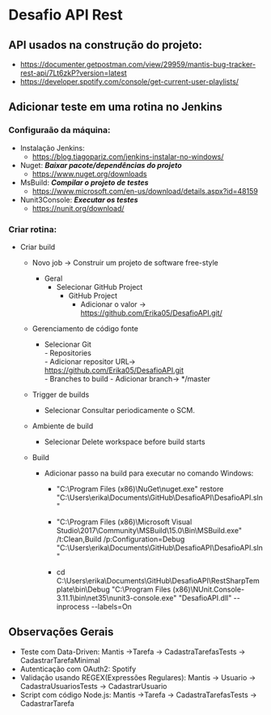 # Desafio API Rest

## API usados na construção do projeto:
   - https://documenter.getpostman.com/view/29959/mantis-bug-tracker-rest-api/7Lt6zkP?version=latest
   - https://developer.spotify.com/console/get-current-user-playlists/
   
## Adicionar teste em uma rotina no Jenkins
### Configuraão da máquina:
- Instalação Jenkins: 
   - https://blog.tiagopariz.com/jenkins-instalar-no-windows/
- Nuget: ***Baixar pacote/dependências do projeto***
   - https://www.nuget.org/downloads
- MsBuild: ***Compilar o projeto de testes***
   - https://www.microsoft.com/en-us/download/details.aspx?id=48159
- Nunit3Console: ***Executar os testes***
   - https://nunit.org/download/

### Criar rotina:   
- Criar build
   - Novo job -> Construir um projeto de software free-style
     - Geral  
       - Selecionar GitHub Project           
           - GitHub Project
              - Adicionar o valor -> https://github.com/Erika05/DesafioAPI.git/
          
          
  - Gerenciamento de código fonte   
     - Selecionar Git     
           - Repositories       
                - Adicionar repositor URL-> https://github.com/Erika05/DesafioAPI.git          
           - Branches to build
                 - Adicionar branch-> */master          
          
  - Trigger de builds  
     - Selecionar Consultar periodicamente o SCM.
    
   - Ambiente de build
     - Selecionar Delete workspace before build starts
  
  - Build
     - Adicionar passo na build para executar no comando Windows:
    
         - "C:\\Program Files (x86)\\NuGet\\nuget.exe" restore "C:\Users\erika\\Documents\GitHub\DesafioAPI\DesafioAPI.sln"
       
         - "C:\\Program Files (x86)\\Microsoft Visual Studio\\2017\\Community\\MSBuild\\15.0\\Bin\\MSBuild.exe" /t:Clean,Build /p:Configuration=Debug "C:\Users\erika\Documents\GitHub\DesafioAPI\DesafioAPI.sln"
       
        - cd C:\\Users\\erika\\Documents\\GitHub\\DesafioAPI\\RestSharpTemplate\\bin\\Debug
       "C:\Program Files (x86)\NUnit.Console-3.11.1\bin\net35\nunit3-console.exe" "DesafioAPI.dll" --inprocess --labels=On

## Observações Gerais
- Teste com Data-Driven: Mantis ->Tarefa -> CadastraTarefasTests -> CadastrarTarefaMinimal
- Autenticação com OAuth2: Spotify
- Validação usando REGEX(Expressões Regulares): Mantis -> Usuario -> CadastraUsuariosTests -> CadastrarUsuario
- Script com código Node.js: Mantis ->Tarefa -> CadastraTarefasTests -> CadastrarTarefa
